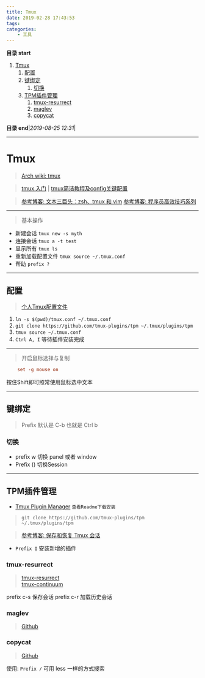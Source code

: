 ```yaml
---
title: Tmux
date: 2019-02-28 17:43:53
tags: 
categories: 
    - 工具
---
```


**目录 start**
 
1. [Tmux](#tmux)
    1. [配置](#配置)
    1. [键绑定](#键绑定)
        1. [切换](#切换)
    1. [TPM插件管理](#tpm插件管理)
        1. [tmux-resurrect](#tmux-resurrect)
        1. [maglev](#maglev)
        1. [copycat](#copycat)

**目录 end**|_2019-08-25 12:31_|
****************************************
# Tmux
> [Arch wiki: tmux](https://wiki.archlinux.org/index.php/Tmux_(%E7%AE%80%E4%BD%93%E4%B8%AD%E6%96%87))

> [tmux 入门](http://blog.jobbole.com/87278/) | [tmux简洁教程及config关键配置](https://www.jianshu.com/p/fd3bbdba9dc9)

> [参考博客: 文本三巨头：zsh、tmux 和 vim](http://blog.jobbole.com/86571/)
> [参考博客: 程序员高效技巧系列](http://cenalulu.github.io/linux/professional-tmux-skills/)  

************************
> 基本操作

- 新建会话 `tmux new -s myth`  
- 连接会话 `tmux a -t test`
- 显示所有 `tmux ls` 
- 重新加载配置文件 `tmux source ~/.tmux.conf`
- 帮助 `prefix ?`

*************

## 配置
> [个人Tmux配置文件](https://gitee.com/gin9/Configs/blob/master/Linux/tmux/tmux.conf) 

1. `ln -s $(pwd)/tmux.conf ~/.tmux.conf` 
1. `git clone https://github.com/tmux-plugins/tpm ~/.tmux/plugins/tpm`
1. `tmux source ~/.tmux.conf`
1. `Ctrl A, I` 等待插件安装完成

*******************

> 开启鼠标选择与复制
```conf
    set -g mouse on
```
按住Shift即可照常使用鼠标选中文本

*************
## 键绑定
> Prefix 默认是 C-b 也就是 Ctrl b

### 切换
- prefix w 切换 panel 或者 window
- Prefix () 切换Session

************************

## TPM插件管理
- [Tmux Plugin Manager](https://github.com/tmux-plugins/tpm) `查看Readme下载安装`
> `git clone https://github.com/tmux-plugins/tpm ~/.tmux/plugins/tpm`

> [参考博客: 保存和恢复 Tmux 会话 ](https://liam.page/2016/09/10/tmux-plugin-resurrect/)

- `Prefix I` 安装新增的插件 

### tmux-resurrect

> [tmux-resurrect](https://github.com/tmux-plugins/tmux-resurrect)  
> [tmux-continuum](https://github.com/tmux-plugins/tmux-continuum)  

prefix c-s 保存会话
prefix c-r 加载历史会话

### maglev
> [Github](https://github.com/caiogondim/maglev)

### copycat
> [Github](https://github.com/tmux-plugins/tmux-copycat)  

使用: `Prefix /` 可用 less 一样的方式搜索
